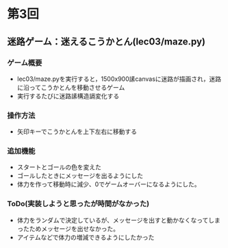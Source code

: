 # 第3回
## 迷路ゲーム：迷えるこうかとん(lec03/maze.py)
### ゲーム概要
- lec03/maze.pyを実行すると，1500x900䛾canvasに迷路が描画され，迷路に沿ってこうかとんを移動させるゲーム
- 実行するたびに迷路䛾構造䛿変化する
### 操作方法
- 矢印キーでこうかとんを上下左右に移動する
### 追加機能
- スタートとゴールの色を変えた
- ゴールしたときにメッセージを出るようにした
- 体力を作って移動時に減少、0でゲームオーバーになるようにした。
### ToDo(実装しようと思ったが時間がなかった)
- 体力をランダムで決定しているが、メッセージを出すと動かなくなってしまったためメッセージを出せなかった。
- アイテムなどで体力の増減できるようにしたかった